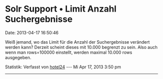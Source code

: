 Solr Support • Limit Anzahl Suchergebnisse
==========================================

Date: 2013-04-17 16:50:46

Weiß jemand, wo das Limit für die Anzahl der Suchergebnisse verändert
werden kann? Derzeit scheint dieses mit 10.000 begrenzt zu sein. Also
auch wenn man rows=100000 einstellt, werden maximal 10.000 rows
ausgegeben.

Statistik: Verfasst von
[hotel24](http://forum.yacy-websuche.de/memberlist.php?mode=viewprofile&u=8871)
--- Mi Apr 17, 2013 3:50 pm

------------------------------------------------------------------------
